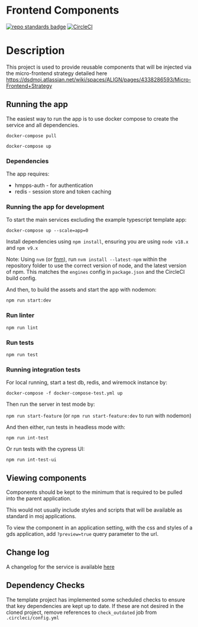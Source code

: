 # Frontend Components
[![repo standards badge](https://img.shields.io/badge/dynamic/json?color=blue&style=flat&logo=github&label=MoJ%20Compliant&query=%24.result&url=https%3A%2F%2Foperations-engineering-reports.cloud-platform.service.justice.gov.uk%2Fapi%2Fv1%2Fcompliant_public_repositories%2Fhmpps-micro-frontend-components)](https://operations-engineering-reports.cloud-platform.service.justice.gov.uk/public-github-repositories.html#hmpps-micro-frontend-components "Link to report")
[![CircleCI](https://circleci.com/gh/ministryofjustice/hmpps-micro-frontend-components/tree/main.svg?style=svg)](https://circleci.com/gh/ministryofjustice/hmpps-micro-frontend-components)

# Description

This project is used to provide reusable components that will be injected via the micro-frontend strategy detailed here <https://dsdmoj.atlassian.net/wiki/spaces/ALIGN/pages/4338286593/Micro-Frontend+Strategy>

## Running the app
The easiest way to run the app is to use docker compose to create the service and all dependencies. 

`docker-compose pull`

`docker-compose up`

### Dependencies
The app requires: 
* hmpps-auth - for authentication
* redis - session store and token caching

### Running the app for development

To start the main services excluding the example typescript template app: 

`docker-compose up --scale=app=0`

Install dependencies using `npm install`, ensuring you are using `node v18.x` and `npm v9.x`

Note: Using `nvm` (or [fnm](https://github.com/Schniz/fnm)), run `nvm install --latest-npm` within the repository folder to use the correct version of node, and the latest version of npm. This matches the `engines` config in `package.json` and the CircleCI build config.

And then, to build the assets and start the app with nodemon:

`npm run start:dev`

### Run linter

`npm run lint`

### Run tests

`npm run test`

### Running integration tests

For local running, start a test db, redis, and wiremock instance by:

`docker-compose -f docker-compose-test.yml up`

Then run the server in test mode by:

`npm run start-feature` (or `npm run start-feature:dev` to run with nodemon)

And then either, run tests in headless mode with:

`npm run int-test`
 
Or run tests with the cypress UI:

`npm run int-test-ui`

## Viewing components
Components should be kept to the minimum that is required to be pulled into the parent application.

This would not usually include styles and scripts that will be available as standard in moj applications.

To view the component in an application setting, with the css and styles of a gds application, add `?preview=true` query parameter to the url.

## Change log

A changelog for the service is available [here](./CHANGELOG.md)


## Dependency Checks

The template project has implemented some scheduled checks to ensure that key dependencies are kept up to date.
If these are not desired in the cloned project, remove references to `check_outdated` job from `.circleci/config.yml`
